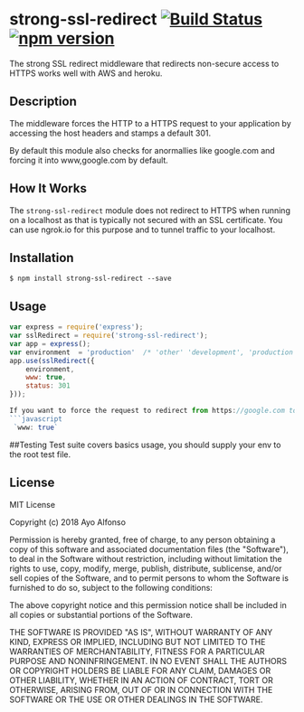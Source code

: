 # strong-ssl-redirect  [![Build Status](https://travis-ci.com/AyoAlfonso/strong-ssl-redirect.svg?branch=master)](https://travis-ci.com/AyoAlfonso/strong-ssl-redirect) [![npm version](https://badge.fury.io/js/strong-ssl-redirect.svg)](https://badge.fury.io/js/strong-ssl-redirect)

The strong SSL redirect middleware that redirects non-secure access to HTTPS works well with AWS and heroku.

## Description

The middleware forces the HTTP to a HTTPS request to your application by accessing the host headers and stamps a default 301.

By default this module also checks for anormallies like google.com and forcing it into www,google.com by default.


## How It Works
The `strong-ssl-redirect` module does not redirect to HTTPS when running on a localhost as that is typically not secured with an SSL certificate. You can use ngrok.io for this purpose and to tunnel traffic to your localhost.

## Installation

```
$ npm install strong-ssl-redirect --save
```

## Usage

```javascript
var express = require('express');
var sslRedirect = require('strong-ssl-redirect');
var app = express();
var environment  = 'production'  /* 'other' 'development', 'production'*/
app.use(sslRedirect({
    environment,
    www: true,
    status: 301
}));

If you want to force the request to redirect from https://google.com to https://www.google.com set the www property to true like so.
```javascript
 `www: true`
```

##Testing
Test suite covers basics usage, you should supply your env to the root test file.


## License
MIT License

Copyright (c) 2018 Ayo Alfonso

Permission is hereby granted, free of charge, to any person obtaining a copy
of this software and associated documentation files (the "Software"), to deal
in the Software without restriction, including without limitation the rights
to use, copy, modify, merge, publish, distribute, sublicense, and/or sell
copies of the Software, and to permit persons to whom the Software is
furnished to do so, subject to the following conditions:

The above copyright notice and this permission notice shall be included in all
copies or substantial portions of the Software.

THE SOFTWARE IS PROVIDED "AS IS", WITHOUT WARRANTY OF ANY KIND, EXPRESS OR
IMPLIED, INCLUDING BUT NOT LIMITED TO THE WARRANTIES OF MERCHANTABILITY,
FITNESS FOR A PARTICULAR PURPOSE AND NONINFRINGEMENT. IN NO EVENT SHALL THE
AUTHORS OR COPYRIGHT HOLDERS BE LIABLE FOR ANY CLAIM, DAMAGES OR OTHER
LIABILITY, WHETHER IN AN ACTION OF CONTRACT, TORT OR OTHERWISE, ARISING FROM,
OUT OF OR IN CONNECTION WITH THE SOFTWARE OR THE USE OR OTHER DEALINGS IN THE
SOFTWARE.
